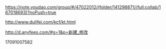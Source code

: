 <https://note.youdao.com/group/#/47022012/(folder/141298871//full:collab/167018693)?noPush=true>

<http://www.dulifei.com/kcf/kt.html>

<http://d.anyfees.com/#g=1&p=新建_修改>

17091007582
